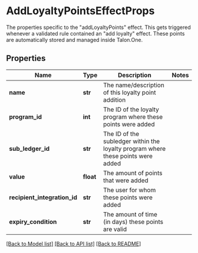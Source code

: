 # AddLoyaltyPointsEffectProps

The properties specific to the \"addLoyaltyPoints\" effect. This gets triggered whenever a validated rule contained an \"add loyalty\" effect. These points are automatically stored and managed inside Talon.One.
## Properties
Name | Type | Description | Notes
------------ | ------------- | ------------- | -------------
**name** | **str** | The name/description of this loyalty point addition | 
**program_id** | **int** | The ID of the loyalty program where these points were added | 
**sub_ledger_id** | **str** | The ID of the subledger within the loyalty program where these points were added | 
**value** | **float** | The amount of points that were added | 
**recipient_integration_id** | **str** | The user for whom these points were added | 
**expiry_condition** | **str** | The amount of time (in days) these points are valid | 

[[Back to Model list]](../README.md#documentation-for-models) [[Back to API list]](../README.md#documentation-for-api-endpoints) [[Back to README]](../README.md)


